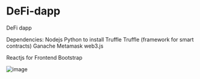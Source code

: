 # DeFi-dapp
DeFi dapp

Dependencies:
Nodejs
Python to install Truffle
Truffle (framework for smart contracts)
Ganache
Metamask
web3.js

Reactjs for Frontend
Bootstrap

![image](https://user-images.githubusercontent.com/46672868/151713212-5aab226b-7663-4398-94be-ed77c6e80903.png)
